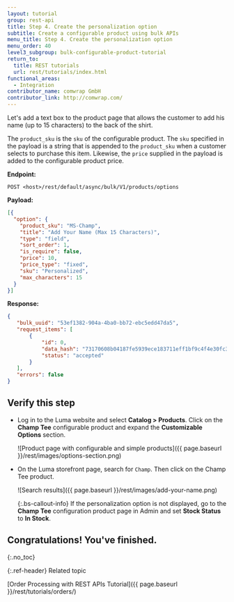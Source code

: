 ```yaml
---
layout: tutorial
group: rest-api
title: Step 4. Create the personalization option
subtitle: Create a configurable product using bulk APIs
menu_title: Step 4. Create the personalization option
menu_order: 40
level3_subgroup: bulk-configurable-product-tutorial
return_to:
  title: REST tutorials
  url: rest/tutorials/index.html
functional_areas:
  - Integration
contributor_name: comwrap GmbH
contributor_link: http://comwrap.com/
---
```


Let's add a text box to the product page that allows the customer to add his name (up to 15 characters) to the back of the shirt.

The `product_sku` is the `sku` of the configurable product. The `sku` specified in the payload is a string that is appended to the `product_sku` when a customer selects to purchase this item. Likewise, the `price` supplied in the payload is added to the configurable product price.

**Endpoint:**

`POST <host>/rest/default/async/bulk/V1/products/options`

**Payload:**

```json
[{
  "option": {
    "product_sku": "MS-Champ",
    "title": "Add Your Name (Max 15 Characters)",
    "type": "field",
    "sort_order": 1,
    "is_require": false,
    "price": 10,
    "price_type": "fixed",
    "sku": "Personalized",
    "max_characters": 15
  }
}]
 ```

 **Response:**

 ```json
{
    "bulk_uuid": "53ef1382-904a-4ba0-bb72-ebc5edd47da5",
    "request_items": [
        {
            "id": 0,
            "data_hash": "73170608b04187fe5939ece183711eff1bf9c4f4e30fc334db2affed1055c3f1",
            "status": "accepted"
        }
    ],
    "errors": false
}
```

## Verify this step

*  Log in to the Luma website and select **Catalog > Products**. Click on the **Champ Tee** configurable product and expand the **Customizable Options** section.

   ![Product page with configurable and simple products]({{ page.baseurl }}/rest/images/options-section.png)

*  On the Luma storefront page, search for `Champ`. Then click on the Champ Tee product.

   ![Search results]({{ page.baseurl }}/rest/images/add-your-name.png)

   {:.bs-callout-info}
   If the personalization option is not displayed, go to the **Champ Tee** configuration product page in Admin and set  **Stock Status** to **In Stock**.

## Congratulations! You've finished.
  {:.no_toc}

{:.ref-header}
Related topic

[Order Processing with REST APIs Tutorial]({{ page.baseurl }}/rest/tutorials/orders/)

